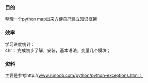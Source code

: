 ### 目的
整理一个python map出来方便自己建立知识框架


### 效率
学习进度统计：   
4hr： 完成初步了解，安装，基本语法，变量几个模块；


### 资料
主要是参考http://www.runoob.com/python/python-exceptions.html；
